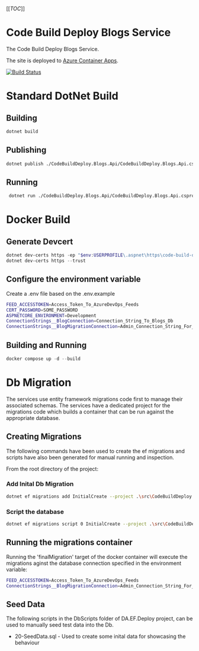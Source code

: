 [[_TOC_]]

# Code Build Deploy Blogs Service

The Code Build Deploy Blogs Service.

The site is deployed to [Azure Container Apps](https://azure.microsoft.com/en-gb/products/container-apps).

[![Build Status](https://markpollard.visualstudio.com/CodeBuildDeploy/_apis/build/status%2FCodeBuildDeploy.Blogs?branchName=main)](https://markpollard.visualstudio.com/CodeBuildDeploy/_build/latest?definitionId=6&branchName=main)

# Standard DotNet Build

## Building

```bash
dotnet build
```

## Publishing

```bash
dotnet publish ./CodeBuildDeploy.Blogs.Api/CodeBuildDeploy.Blogs.Api.csproj --framework net8.0 --self-contained:false --no-restore -o ./publish/net8.0
```

## Running

```bash
 dotnet run ./CodeBuildDeploy.Blogs.Api/CodeBuildDeploy.Blogs.Api.csproj
```

# Docker Build

## Generate Devcert

```powershell
dotnet dev-certs https -ep "$env:USERPROFILE\.aspnet\https\code-build-deploy.pfx" -p SOME_PASSWORD
dotnet dev-certs https --trust
```

## Configure the environment variable
Create a .env file based on the .env.example
```bash
FEED_ACCESSTOKEN=Access_Token_To_AzureDevOps_Feeds
CERT_PASSWORD=SOME_PASSWORD
ASPNETCORE_ENVIRONMENT=Development
ConnectionStrings__BlogConnection=Connection_String_To_Blogs_Db
ConnectionStrings__BlogMigrationConnection=Admin_Connection_String_For_Running_Migrations
```

## Building and Running

```powershell
docker compose up -d --build
```

# Db Migration

The services use entity framework migrations code first to manage their associated schemas. 
The services have a dedicated project for the migrations code which builds a container that can be run against the appropriate database.

## Creating Migrations

The following commands have been used to create the ef migrations and scripts have also been generated for manual running and inspection. 

From the root directory of the project:

### Add Inital Db Migration

```bash
dotnet ef migrations add InitialCreate --project .\src\CodeBuildDeploy.Blogs.DA.EF.Deploy
```

### Script the database

```bash
dotnet ef migrations script 0 InitialCreate --project .\src\CodeBuildDeploy.Blogs.DA.EF.Deploy -o .\src\CodeBuildDeploy.Blogs.DA.EF.Deploy\DbScripts\10-InitialCreate.sql
```

## Running the migrations container

Running the 'finalMigration' target of the docker container will execute the migrations aginst the database connection specified in the environment variable:

```bash
FEED_ACCESSTOKEN=Access_Token_To_AzureDevOps_Feeds
ConnectionStrings__BlogMigrationConnection=Admin_Connection_String_For_Running_Migrations
```

## Seed Data

The following scripts in the DbScripts folder of DA.EF.Deploy project, can be used to manually seed test data into the Db.

* 20-SeedData.sql - Used to create some inital data for showcasing the behaviour
 